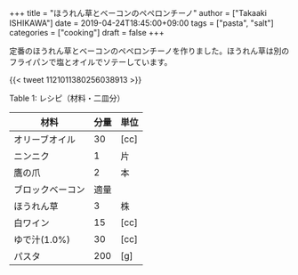 +++
title = "ほうれん草とベーコンのペペロンチーノ"
author = ["Takaaki ISHIKAWA"]
date = 2019-04-24T18:45:00+09:00
tags = ["pasta", "salt"]
categories = ["cooking"]
draft = false
+++

定番のほうれん草とベーコンのペペロンチーノを作りました。ほうれん草は別のフライパンで塩とオイルでソテーしています。

{{< tweet 1121011380256038913 >}}

<div class="table-caption">
  <span class="table-number">Table 1</span>:
  レシピ（材料・二皿分）
</div>

| 材料      | 分量 | 単位 |
|---------|----|----|
| オリーブオイル | 30  | [cc] |
| ニンニク  | 1   | 片   |
| 鷹の爪    | 2   | 本   |
| ブロックベーコン | 適量 |      |
| ほうれん草 | 3   | 株   |
| 白ワイン  | 15  | [cc] |
| ゆで汁(1.0%) | 30  | [cc] |
| パスタ    | 200 | [g]  |
